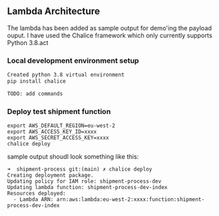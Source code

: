 ## Lambda Architecture

The lambda has been added as sample output for demo'ing the payload ouput. I have used the Chalice framework which only currently supports Python 3.8.act

### Local development environment setup
```bash
Created python 3.8 virtual environment
pip install chalice 

TODO: add commands
```

### Deploy test shipment function 
```shell
export AWS_DEFAULT_REGION=eu-west-2
export AWS_ACCESS_KEY_ID=xxxx
export AWS_SECRET_ACCESS_KEY=xxxx
chalice deploy
```

sample output shoudl look something like this:
```shell
➜  shipment-process git:(main) ✗ chalice deploy
Creating deployment package.
Updating policy for IAM role: shipment-process-dev
Updating lambda function: shipment-process-dev-index
Resources deployed:
  - Lambda ARN: arn:aws:lambda:eu-west-2:xxxx:function:shipment-process-dev-index
```